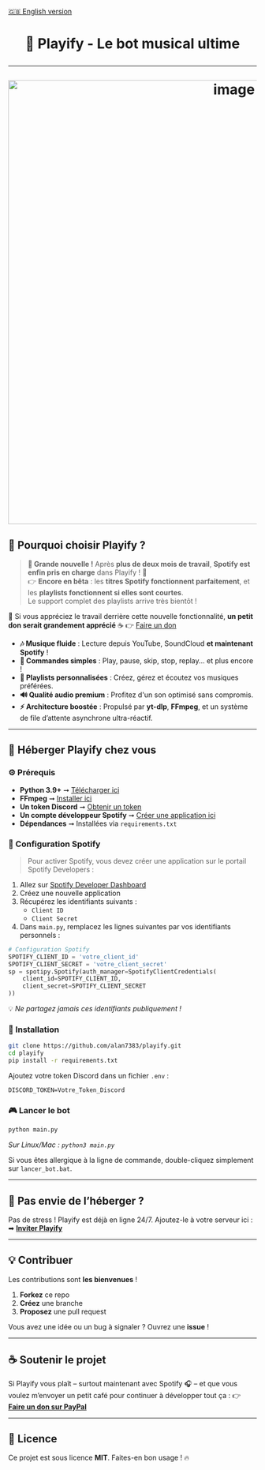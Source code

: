 [🇬🇧 English version](https://github.com/alan7383/playify/blob/main/README_EN.md)

<h1 align="center">

🎵 Playify - Le bot musical ultime  

---

<p align="center">
  <img src="https://github.com/user-attachments/assets/5c1d5fba-3a34-4ffe-bd46-ef68e1175360" alt="image" width="900">
</p>

## 🚀 Pourquoi choisir Playify ?  

> **📢 Grande nouvelle !** Après **plus de deux mois de travail**, **Spotify est enfin pris en charge** dans Playify ! 🎉  
> 👉 **Encore en bêta** : les **titres Spotify fonctionnent parfaitement**, et les **playlists fonctionnent si elles sont courtes**.  
> Le support complet des playlists arrive très bientôt !  

🧡 Si vous appréciez le travail derrière cette nouvelle fonctionnalité, **un petit don serait grandement apprécié** ☕ 👉 [Faire un don](https://www.paypal.com/paypalme/alanmussot1)

- **🎶 Musique fluide** : Lecture depuis YouTube, SoundCloud **et maintenant Spotify** !
- **📝 Commandes simples** : Play, pause, skip, stop, replay... et plus encore !
- **🐄 Playlists personnalisées** : Créez, gérez et écoutez vos musiques préférées.
- **🔊 Qualité audio premium** : Profitez d'un son optimisé sans compromis.
- **⚡️ Architecture boostée** : Propulsé par **yt-dlp**, **FFmpeg**, et un système de file d’attente asynchrone ultra-réactif.  

---

## 🏡 Héberger Playify chez vous  

### ⚙️ Prérequis  

- **Python 3.9+** ➞ [Télécharger ici](https://www.python.org/downloads/)  
- **FFmpeg** ➞ [Installer ici](https://ffmpeg.org/download.html)  
- **Un token Discord** ➞ [Obtenir un token](https://discord.com/developers/applications)  
- **Un compte développeur Spotify** ➞ [Créer une application ici](https://developer.spotify.com/dashboard/applications)  
- **Dépendances** ➞ Installées via `requirements.txt`  

### 🧩 Configuration Spotify  

> Pour activer Spotify, vous devez créer une application sur le portail Spotify Developers :

1. Allez sur [Spotify Developer Dashboard](https://developer.spotify.com/dashboard/applications)  
2. Créez une nouvelle application  
3. Récupérez les identifiants suivants :  
   - `Client ID`  
   - `Client Secret`  
4. Dans `main.py`, remplacez les lignes suivantes par vos identifiants personnels :

```python
# Configuration Spotify
SPOTIFY_CLIENT_ID = 'votre_client_id'
SPOTIFY_CLIENT_SECRET = 'votre_client_secret'
sp = spotipy.Spotify(auth_manager=SpotifyClientCredentials(
    client_id=SPOTIFY_CLIENT_ID,
    client_secret=SPOTIFY_CLIENT_SECRET
))
````

💡 *Ne partagez jamais ces identifiants publiquement !*

### 📌 Installation

```bash
git clone https://github.com/alan7383/playify.git
cd playify
pip install -r requirements.txt
```

Ajoutez votre token Discord dans un fichier `.env` :

```env
DISCORD_TOKEN=Votre_Token_Discord
```

### 🎮 Lancer le bot

```bash
python main.py
```

*Sur Linux/Mac : `python3 main.py`*

Si vous êtes allergique à la ligne de commande, double-cliquez simplement sur `lancer_bot.bat`.

---

## 🔗 Pas envie de l’héberger ?

Pas de stress ! Playify est déjà en ligne 24/7. Ajoutez-le à votre serveur ici :
➡ **[Inviter Playify](https://discord.com/oauth2/authorize?client_id=1330613913569726575&permissions=8&integration_type=0&scope=bot)**

---

## 💡 Contribuer

Les contributions sont **les bienvenues** !

1. **Forkez** ce repo
2. **Créez** une branche
3. **Proposez** une pull request

Vous avez une idée ou un bug à signaler ? Ouvrez une **issue** !

---

## ☕ Soutenir le projet

Si Playify vous plaît – surtout maintenant avec Spotify 🎧 – et que vous voulez m’envoyer un petit café pour continuer à développer tout ça :
👉 **[Faire un don sur PayPal](https://www.paypal.com/paypalme/alanmussot1)**

---

## 📝 Licence

Ce projet est sous licence **MIT**. Faites-en bon usage ! 🔥
